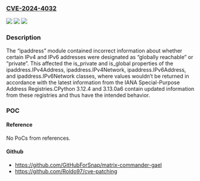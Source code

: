 ### [CVE-2024-4032](https://cve.mitre.org/cgi-bin/cvename.cgi?name=CVE-2024-4032)
![](https://img.shields.io/static/v1?label=Product&message=CPython&color=blue)
![](https://img.shields.io/static/v1?label=Version&message=0%3C%203.12.4%20&color=brighgreen)
![](https://img.shields.io/static/v1?label=Vulnerability&message=n%2Fa&color=brighgreen)

### Description

The “ipaddress” module contained incorrect information about whether certain IPv4 and IPv6 addresses were designated as “globally reachable” or “private”. This affected the is_private and is_global properties of the ipaddress.IPv4Address, ipaddress.IPv4Network, ipaddress.IPv6Address, and ipaddress.IPv6Network classes, where values wouldn’t be returned in accordance with the latest information from the IANA Special-Purpose Address Registries.CPython 3.12.4 and 3.13.0a6 contain updated information from these registries and thus have the intended behavior.

### POC

#### Reference
No PoCs from references.

#### Github
- https://github.com/GitHubForSnap/matrix-commander-gael
- https://github.com/Roldo97/cve-patching

